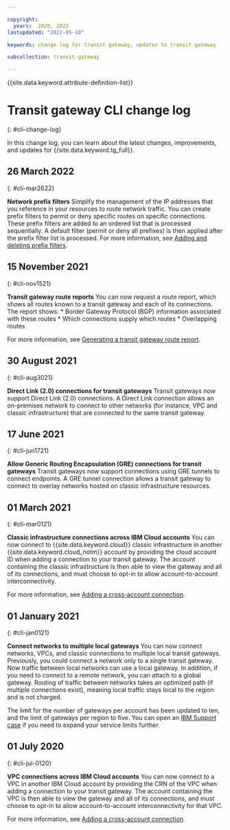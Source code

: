 ```yaml
---

copyright:
  years:  2020, 2022
lastupdated: "2022-05-10"

keywords: change log for transit gateway, updates to transit gateway

subcollection: transit-gateway

---
```


{{site.data.keyword.attribute-definition-list}}

# Transit gateway CLI change log
{: #cli-change-log}

In this change log, you can learn about the latest changes, improvements, and updates for {{site.data.keyword.tg_full}}.

## 26 March 2022
{: #cli-mar2622}

**Network prefix filters** Simplify the management of the IP addresses that you reference in your resources to route network traffic. You can create prefix filters to permit or deny specific routes on specific connections. These prefix filters are added to an ordered list that is processed sequentially. A default filter (permit or deny all prefixes) is then applied after the prefix filter list is processed. For more information, see [Adding and deleting prefix filters](/docs/transit-gateway?topic=transit-gateway-adding-prefix-filters&interface=cli). 

## 15 November 2021
{: #cli-nov1521}

**Transit gateway route reports** You can now request a route report, which shows all routes known to a transit gateway and each of its connections. The report shows:
    * Border Gateway Protocol (BGP) information associated with these routes
    * Which connections supply which routes
    * Overlapping routes

For more information, see [Generating a transit gateway route report](/docs/transit-gateway?topic=transit-gateway-route-reports&interface=cli).

## 30 August 2021
{: #cli-aug3021}

**Direct Link (2.0) connections for transit gateways** Transit gateways now support Direct Link (2.0) connections. A Direct Link connection allows an on-premises network to connect to other networks (for instance, VPC and classic infrastructure) that are connected to the same transit gateway.

## 17 June 2021
{: #cli-jun1721}

**Allow Generic Routing Encapsulation (GRE) connections for transit gateways** Transit gateways now support connections using GRE tunnels to connect endpoints. A GRE tunnel connection allows a transit gateway to connect to overlay networks hosted on classic infrastructure resources.

## 01 March 2021
{: #cli-mar0121}

**Classic infrastructure connections across IBM Cloud accounts** You can now connect to {{site.data.keyword.cloud}} classic infrastructure in another {{site.data.keyword.cloud_notm}} account by providing the cloud account ID when adding a connection to your transit gateway. The account containing the classic infrastructure is then able to view the gateway and all of its connections, and must choose to opt-in to allow account-to-account interconnectivity.

For more information, see [Adding a cross-account connection](/docs/transit-gateway?topic=transit-gateway-edit-gateway#adding-cross-account-connections&interface=cli).

## 01 January 2021
{: #cli-jan0121}

**Connect networks to multiple local gateways** You can now connect networks, VPCs, and classic connections to multiple local transit gateways. Previously, you could connect a network only to a single transit gateway. Now traffic between local networks can use a local gateway. In addition, if you need to connect to a remote network, you can attach to a global gateway. Routing of traffic between networks takes an optimized path (if multiple connections exist), meaning local traffic stays local to the region and is not charged.

The limit for the number of gateways per account has been updated to ten, and the limit of gateways per region to five. You can open an [IBM Support case](/docs/get-support?topic=get-support-using-avatar#using-avatar) if you need to expand your service limits further.

## 01 July 2020
{: #cli-jul-0120}

**VPC connections across IBM Cloud accounts** You can now connect to a VPC in another IBM Cloud account by providing the CRN of the VPC when adding a connection to your transit gateway. The account containing the VPC is then able to view the gateway and all of its connections, and must choose to opt-in to allow account-to-account interconnectivity for that VPC.

For more information, see [Adding a cross-account connection](/docs/transit-gateway?topic=transit-gateway-edit-gateway#adding-cross-account-connections&interface=cli).
